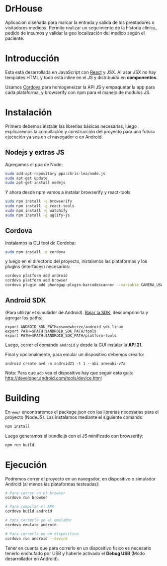 # DrHouse

Aplicación diseñada para marcar la entrada y salida de los prestadores o visitadores medicos. Permite realizar un seguimiento de la historia clinica, pedido de insumos y validar la geo localización del medico según el paciente.

# Introducción

Esta está desarrollada en JavaScript con [React](http://facebook.github.io/react/index.html) y JSX.
Al usar JSX no hay templates HTML y todo está inline en el JS y distribuido en **componentes**.

Usamos [Cordova](http://cordova.apache.org/) para homogeneizar la API JS y empaquetar
la app para cada plataforma, y browserify con npm para el manejo de modulos JS.

# Instalación 

Primero debemos instalar las librerias básicas necesarias, luego explicaremos la compilación y construcción del proyecto para una futura ejecución ya sea en el navegador o en Android.

## Nodejs y extras JS

Agregamos el ppa de Node:

```bash
sudo add-apt-repository ppa:chris-lea/node.js
sudo apt-get update
sudo apt-get install nodejs
```

Y ahora desde npm vamos a instalar browserify y react-tools:

```bash
sudo npm install -g browserify
sudo npm install -g react-tools
sudo npm install -g watchify
sudo npm install -g uglify-js
```

## Cordova

Instalamos la CLI tool de Cordoba:

```bash
sudo npm install -g cordova
```

y luego en el directorio del proyecto, instalamos las plataformas y los plugins (interfaces) necesarios:

```bash
cordova platform add android
cordova platform add browser
cordova plugin add phonegap-plugin-barcodescanner --variable CAMERA_USAGE_DESCRIPTION="To scan barcodes"
```

## Android SDK
(Para utilizar el simulador de Android). [Bajar la SDK](https://developer.android.com/sdk/installing/index.html?pkg=tools), descomprimirla y agregar los paths:

```
export ANDROID_SDK_PATH=<somewhere>/android-sdk-linux
export PATH=$PATH:$ANDROID_SDK_PATH/tools
export PATH=$PATH:$ANDROID_SDK_PATH/platform-tools
```
Luego, correr el comando `android` y desde la GUI instalar la **API 21**.

Final y opcionalmente, para emular un dispositivo debemos crearlo:

```
android create avd -n android21 -t 1 --abi armeabi-v7a
```

Nota: Para que `adb` vea el dispositivo hay que seguir esta guía: http://developer.android.com/tools/device.html 

# Building

En `www/` encontraremos el package.json con las librerias necesarias para el proyecto (NodeJS). Las instalamos mediante el siguiente comando:

```bash
npm install
```

Luego generamos el bundle.js con el JS minificado con browserify:

```bash
npm run build
```

#  Ejecución 

Podremos correr el proyecto en un navegador, en dispositivo o simulador Android (al menos las plataformas testeadas):

```bash
# Para correr en el browser 
cordova run browser 

# Para compilar el APK
cordova build android

# Para correrla en el emulador
cordova emulate android

# Para correrla en un dispositivo
cordova run android --device
```

Tener en cuenta que para correrlo en un dispositivo físico
es necesario tenerlo enchufado por USB y haberle activado
el **Debug USB** (Modo desarrollador en Android).
